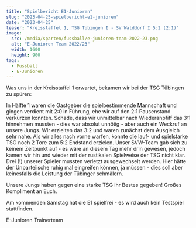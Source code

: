```yaml
---
title: "Spielbericht E1-Junioren"
slug: "2023-04-25-spielbericht-e1-junioren"
date: "2023-04-25"
teaser: "Kreisstaffel 1, TSG Tübingen I - SV Walddorf I 5:2 (2:1)"
image:
  src: /media/sparten/fussball/e-junioren-team-2022-23.png
  alt: "E-Junioren Team 2022/23"
  width: 1600
  height: 900
tags:
  - Fussball
  - E-Junioren
---
```

Was uns in der Kreisstaffel 1 erwartet, bekamen wir bei der TSG Tübingen zu spüren:

In Hälfte 1 waren die Gastgeber die spielbestimmende Mannschaft und gingen verdient mit 2:0 in Führung, ehe wir auf den 2:1 Pausenstand verkürzen konnten. Schade, dass wir unmittelbar nach Wiederanpfiff das 3:1 hinnehmen mussten - dies war absolut unnötig - aber auch ein Weckruf an unsere Jungs. Wir erzielten das 3:2 und waren zunächst dem Ausgleich sehr nahe. Als wir alles nach vorne warfen, konnte die lauf- und spielstarke TSG noch 2 Tore zum 5:2 Endstand erzielen. Unser SVW-Team gab sich zu keinem Zeitpunkt auf - es wäre an diesem Tag mehr drin gewesen, jedoch kamen wir hin und wieder mit der rustikalen Spielweise der TSG nicht klar. Drei (!) unserer Spieler mussten verletzt ausgewechselt werden. Hier hätte der Unparteiische ruhig mal eingreifen können, ja müssen - dies soll aber keinesfalls die Leistung der Tübinger schmälern.

Unsere Jungs haben gegen eine starke TSG ihr Bestes gegeben! Großes Kompliment an Euch.

Am kommenden Samstag hat die E1 spielfrei - es wird auch kein Testspiel stattfinden.

E-Junioren Trainerteam
